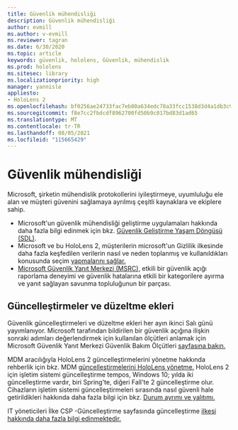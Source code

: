 ```yaml
---
title: Güvenlik mühendisliği
description: Güvenlik mühendisliği
author: evmill
ms.author: v-evmill
ms.reviewer: tagran
ms.date: 6/30/2020
ms.topic: article
keywords: güvenlik, hololens, Güvenlik, mühendislik
ms.prod: hololens
ms.sitesec: library
ms.localizationpriority: high
manager: yannisle
appliesto:
- HoloLens 2
ms.openlocfilehash: bf0256ae24733fac7eb80a634edc78a33fcc1538d3d4a1db3c9b50fc01893c74
ms.sourcegitcommit: f8e7cc2fbdcdf8962700fd50b9c017bd83d1ad65
ms.translationtype: MT
ms.contentlocale: tr-TR
ms.lasthandoff: 08/05/2021
ms.locfileid: "115665429"
---
```

# <a name="security-engineering"></a>Güvenlik mühendisliği

Microsoft, şirketin mühendislik protokollerini iyileştirmeye, uyumluluğu ele alan ve müşteri güvenini sağlamaya ayrılmış çeşitli kaynaklara ve ekiplere sahip. 

  * Microsoft'un güvenlik mühendisliği geliştirme uygulamaları hakkında daha fazla bilgi edinmek için bkz. [Güvenlik Geliştirme Yaşam Döngüsü (SDL)](https://www.microsoft.com/securityengineering/sdl).
  * Microsoft ve bu HoloLens 2, müşterilerin microsoft'un Gizlilik ilkesinde daha fazla keşfedilen verilerin nasıl ve neden toplanmış ve kullanıldıkları konusunda seçim [yapmalarını sağlar.](https://privacy.microsoft.com/) 
  * [Microsoft Güvenlik Yanıt Merkezi (MSRC),](https://www.microsoft.com/msrc) etkili bir güvenlik açığı raporlama deneyimi ve güvenlik hatalarına etkili bir kategorilere ayırma ve yanıt sağlayan savunma topluluğunun bir parçası. 

## <a name="updates-and-patches"></a>Güncelleştirmeler ve düzeltme ekleri

Güvenlik güncelleştirmeleri ve düzeltme ekleri her ayın ikinci Salı günü yayımlanıyor. Microsoft tarafından bildirilen bir güvenlik açığına ilişkin sonraki adımları değerlendirmek için kullanılan ölçütleri anlamak için Microsoft Güvenlik Yanıt Merkezi Güvenlik Bakım Ölçütleri [sayfasına bakın.](https://www.microsoft.com/msrc/windows-security-servicing-criteria) 

MDM aracılığıyla HoloLens 2 güncelleştirmelerini yönetme hakkında rehberlik için bkz. MDM [güncelleştirmelerini HoloLens yönetme.](hololens-updates.md) HoloLens 2 için işletim sistemi güncelleştirme tempos, Windows 10; yılda iki güncelleştirme vardır, biri Spring'te, diğeri Fall'te 2 güncelleştirme olur. Cihazların işletim sistemi güncelleştirmeleri sırasında nasıl güvenli hale getirildikleri hakkında daha fazla bilgi için bkz. [Durum ayrımı ve yalıtımı.](security-state-separation-isolation.md) 

IT yöneticileri İlke CSP -Güncelleştirme sayfasında güncelleştirme [ilkesi hakkında daha fazla bilgi edinmektedir.](/windows/client-management/mdm/policy-csp-update) 
